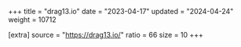 +++
title = "drag13.io"
date = "2023-04-17"
updated = "2024-04-24"
weight = 10712

[extra]
source = "https://drag13.io/"
ratio = 66
size = 10
+++
